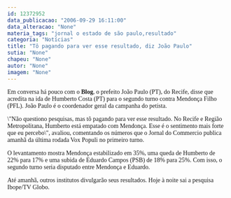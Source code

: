 ```yaml
---
id: 12372952
data_publicacao: "2006-09-29 16:11:00"
data_alteracao: "None"
materia_tags: "jornal o estado de são paulo,resultado"
categoria: "Notícias"
title: "Tô pagando para ver esse resultado, diz João Paulo"
sutia: "None"
chapeu: "None"
autor: "None"
imagem: "None"
---
```

<p><P><FONT face=Verdana>Em conversa há pouco com o <STRONG>Blog</STRONG>, o prefeito João Paulo (PT), do Recife, disse que acredita na ida de Humberto Costa (PT) para o segundo turno contra Mendonça Filho (PFL). João Paulo é o coordenador geral da campanha do petista.</FONT></P></p>
<p><P><FONT face=Verdana>\"Não questiono pesquisas, mas tô pagando para ver esse resultado. No Recife e Região Metropolitana, Humberto está empatado com Mendonça. Esse é o sentimento mais forte que eu percebo\", avaliou, comentando os números que o Jornal do Commercio publica amanhã da última rodada Vox Populi no primeiro turno.</FONT></P></p>
<p><P><FONT face=Verdana>O levantamento mostra Mendonça estabilizado em 35%, uma queda de Humberto de 22% para 17% e uma subida de Eduardo Campos (PSB) de 18% para 25%. Com isso, o segundo turno seria disputado entre Mendonça e Eduardo.</FONT></P></p>
<p><P><FONT face=Verdana>Até amanhã, outros institutos divulgarão seus resultados. Hoje à noite sai a pesquisa Ibope/TV Globo.</FONT></P> </p>

